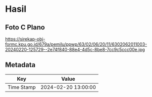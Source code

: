 # Hasil

## Foto C Plano

https://sirekap-obj-formc.kpu.go.id/679a/pemilu/ppwp/63/02/06/20/11/6302062011003-20240220-125729--2e74f840-88e4-4d5c-8be8-7cc9c5ccc00e.jpg


## Metadata

| Key        | Value               |
| ---------- | ------------------- |
| Time Stamp | 2024-02-20 13:00:00 |



